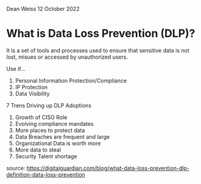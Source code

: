 Dean Weiss
12 October 2022

# What is Data Loss Prevention (DLP)?
<p> It is a set of tools and processes used to ensure that sensitive data is not lost, misues or accessed by unauthorized users.
  
 Use if...
  1. Personal Information Protection/Compliance
  2. IP Protection
  3. Data Visibility
  
 7 Trens Driving up DLP Adoptions
  1. Growth of CISO Role
  2. Evolving compliance mandates
  3. More places to protect data
  4. Data Breaches are frequent and large
  5. Organizational Data is worth more
  6. More data to steal
  7. Security Talent shortage
  
</p>


source: https://digitalguardian.com/blog/what-data-loss-prevention-dlp-definition-data-loss-prevention
